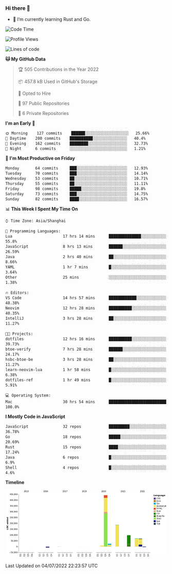 ### Hi there 👋

- 🌱 I’m currently learning Rust and Go.

<!--START_SECTION:waka-->
![Code Time](http://img.shields.io/badge/Code%20Time-509%20hrs%203%20mins-blue)

![Profile Views](http://img.shields.io/badge/Profile%20Views-0-blue)

![Lines of code](https://img.shields.io/badge/From%20Hello%20World%20I%27ve%20Written-897%20Thousand%20lines%20of%20code-blue)

**🐱 My GitHub Data** 

> 🏆 505 Contributions in the Year 2022
 > 
> 📦 457.8 kB Used in GitHub's Storage 
 > 
> 💼 Opted to Hire
 > 
> 📜 97 Public Repositories 
 > 
> 🔑 6 Private Repositories  
 > 
**I'm an Early 🐤** 

```text
🌞 Morning    127 commits    ██████░░░░░░░░░░░░░░░░░░░   25.66% 
🌆 Daytime    200 commits    ██████████░░░░░░░░░░░░░░░   40.4% 
🌃 Evening    162 commits    ████████░░░░░░░░░░░░░░░░░   32.73% 
🌙 Night      6 commits      ░░░░░░░░░░░░░░░░░░░░░░░░░   1.21%

```
📅 **I'm Most Productive on Friday** 

```text
Monday       64 commits     ███░░░░░░░░░░░░░░░░░░░░░░   12.93% 
Tuesday      70 commits     ███░░░░░░░░░░░░░░░░░░░░░░   14.14% 
Wednesday    53 commits     ██░░░░░░░░░░░░░░░░░░░░░░░   10.71% 
Thursday     55 commits     ██░░░░░░░░░░░░░░░░░░░░░░░   11.11% 
Friday       98 commits     █████░░░░░░░░░░░░░░░░░░░░   19.8% 
Saturday     73 commits     ███░░░░░░░░░░░░░░░░░░░░░░   14.75% 
Sunday       82 commits     ████░░░░░░░░░░░░░░░░░░░░░   16.57%

```


📊 **This Week I Spent My Time On** 

```text
⌚︎ Time Zone: Asia/Shanghai

💬 Programming Languages: 
Lua                      17 hrs 14 mins      ██████████████░░░░░░░░░░░   55.8% 
JavaScript               8 hrs 13 mins       ██████░░░░░░░░░░░░░░░░░░░   26.59% 
Java                     2 hrs 40 mins       ██░░░░░░░░░░░░░░░░░░░░░░░   8.66% 
YAML                     1 hr 7 mins         █░░░░░░░░░░░░░░░░░░░░░░░░   3.64% 
Other                    25 mins             ░░░░░░░░░░░░░░░░░░░░░░░░░   1.38%

🔥 Editors: 
VS Code                  14 hrs 57 mins      ████████████░░░░░░░░░░░░░   48.38% 
Neovim                   12 hrs 28 mins      ██████████░░░░░░░░░░░░░░░   40.35% 
IntelliJ                 3 hrs 28 mins       ██░░░░░░░░░░░░░░░░░░░░░░░   11.27%

🐱‍💻 Projects: 
dotfiles                 12 hrs 16 mins      ██████████░░░░░░░░░░░░░░░   39.73% 
btoe-verify              7 hrs 28 mins       ██████░░░░░░░░░░░░░░░░░░░   24.17% 
hsbc-btoe-be             3 hrs 28 mins       ██░░░░░░░░░░░░░░░░░░░░░░░   11.27% 
learn-neovim-lua         1 hr 58 mins        █░░░░░░░░░░░░░░░░░░░░░░░░   6.38% 
dotfiles-ref             1 hr 49 mins        █░░░░░░░░░░░░░░░░░░░░░░░░   5.91%

💻 Operating System: 
Mac                      30 hrs 54 mins      █████████████████████████   100.0%

```

**I Mostly Code in JavaScript** 

```text
JavaScript               32 repos            █████████░░░░░░░░░░░░░░░░   36.78% 
Go                       18 repos            █████░░░░░░░░░░░░░░░░░░░░   20.69% 
Rust                     15 repos            ████░░░░░░░░░░░░░░░░░░░░░   17.24% 
Java                     6 repos             █░░░░░░░░░░░░░░░░░░░░░░░░   6.9% 
Shell                    4 repos             █░░░░░░░░░░░░░░░░░░░░░░░░   4.6%

```


**Timeline**

![Chart not found](https://raw.githubusercontent.com/elton/elton/main/charts/bar_graph.png) 


 Last Updated on 04/07/2022 22:23:57 UTC
<!--END_SECTION:waka-->

<!--
**elton/elton** is a ✨ _special_ ✨ repository because its `README.md` (this file) appears on your GitHub profile.

Here are some ideas to get you started:

- 🔭 I’m currently working on ...
- 🌱 I’m currently learning ...
- 👯 I’m looking to collaborate on ...
- 🤔 I’m looking for help with ...
- 💬 Ask me about ...
- 📫 How to reach me: ...
- 😄 Pronouns: ...
- ⚡ Fun fact: ...
-->
